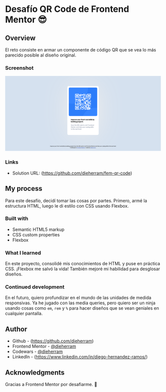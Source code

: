# Desafío QR Code de Frontend Mentor 😎

## Overview

El reto consiste en armar un componente de código QR que se vea lo más parecido posible al diseño original.

### Screenshot

![](./screenshot.png)

### Links

- Solution URL: (https://github.com/dieherram/fem-qr-code)

## My process

Para este desafío, decidí tomar las cosas por partes. Primero, armé la estructura HTML, luego le di estilo con CSS usando Flexbox.

### Built with

- Semantic HTML5 markup
- CSS custom properties
- Flexbox

### What I learned

En este proyecto, consolidé mis conocimientos de HTML y puse en práctica CSS. ¡Flexbox me salvó la vida! También mejoré mi habilidad para desglosar diseños.

### Continued development

En el futuro, quiero profundizar en el mundo de las unidades de medida responsivas. Ya he jugado con las media queries, pero quiero ser un ninja usando cosas como `em`, `rem` y `%` para hacer diseños que se vean geniales en cualquier pantalla.

## Author

- Github - (https://github.com/dieherram)
- Frontend Mentor - [@dieherram](https://www.frontendmentor.io/profile/dieherram)
- Codewars - [@dieherram](https://www.codewars.com/users/dieherram)
- LinkedIn - (https://www.linkedin.com/in/diego-hernandez-ramos/)

## Acknowledgments

Gracias a Frontend Mentor por desafiarme. 🚀
